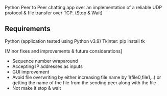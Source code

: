 Python Peer to Peer chatting app over an implementation of a reliable UDP protocol & file transfer over TCP. (Stop & Wait)

Requirements
------------
Python (application tested using Python v3.9)
Tkinter: pip install tk

[Minor fixes and improvements & future considerations]
- Sequence number wraparound
- Accepting IP addresses as inputs
- GUI improvement
- Avoid file overwriting by either increasing file name by 1(file0,file1,..) or getting the name of the file from the sending peer along with the file
- Not make it stop & wait
